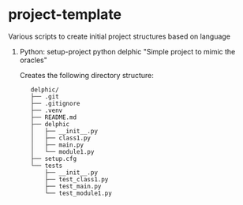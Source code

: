 # project-template
Various scripts to create initial project structures based on language

1. Python: setup-project python delphic "Simple project to mimic the oracles"

   Creates the following directory structure:

          delphic/
          ├── .git
          ├── .gitignore
          ├── .venv
          ├── README.md
          ├── delphic
          │   ├── __init__.py
          │   ├── class1.py
          │   ├── main.py
          │   └── module1.py
          ├── setup.cfg
          └── tests
              ├── __init__.py
              ├── test_class1.py
              ├── test_main.py
              └── test_module1.py
